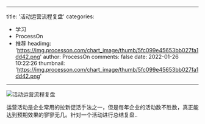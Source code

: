 
---
title: '活动运营流程复盘'
categories: 
 - 学习
 - ProcessOn
 - 推荐
headimg: 'https://img.processon.com/chart_image/thumb/5fc099e45653bb027fa1dd42.png'
author: ProcessOn
comments: false
date: 2022-01-26 10:22:26
thumbnail: 'https://img.processon.com/chart_image/thumb/5fc099e45653bb027fa1dd42.png'
---

<div>   
<img class="thumb" alt="活动运营流程复盘" src="https://img.processon.com/chart_image/thumb/5fc099e45653bb027fa1dd42.png" referrerpolicy="no-referrer">
<p>运营活动是企业常用的拉新促活手法之一，但是每年企业的活动数不胜数，真正能达到预期效果的寥寥无几。针对一个活动进行总结复盘..</p>  
</div>
            